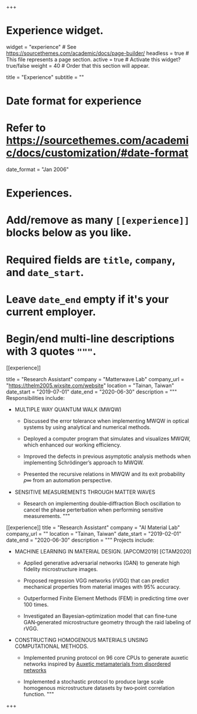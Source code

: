 +++
# Experience widget.
widget = "experience"  # See https://sourcethemes.com/academic/docs/page-builder/
headless = true  # This file represents a page section.
active = true  # Activate this widget? true/false
weight = 40  # Order that this section will appear.

title = "Experience"
subtitle = ""

# Date format for experience
#   Refer to https://sourcethemes.com/academic/docs/customization/#date-format
date_format = "Jan 2006"

# Experiences.
#   Add/remove as many `[[experience]]` blocks below as you like.
#   Required fields are `title`, `company`, and `date_start`.
#   Leave `date_end` empty if it's your current employer.
#   Begin/end multi-line descriptions with 3 quotes `"""`.
[[experience]]

  title = "Research Assistant"
  company = "Matterwave Lab"
  company_url = "https://thelm2005.wixsite.com/website"
  location = "Tainan, Taiwan"
  date_start = "2019-07-01"
  date_end = "2020-06-30"
  description = """
  Responsibilities include:
  
  * MULTIPLE WAY QUANTUM WALK (MWQW)

    * Discussed the error tolerance when implementing MWQW in optical systems by using analytical and numerical methods.

    * Deployed a computer program that simulates and visualizes MWQW, which enhanced our working efficiency.

    * Improved the defects in previous asymptotic analysis methods when implementing Schrödinger’s approach to MWQW.
    
    * Presented the recursive relations in MWQW and its exit probability 𝑝∞ from an automation perspective.

  * SENSITIVE MEASUREMENTS THROUGH MATTER WAVES

    * Research on implementing double‑diffraction Bloch oscillation to cancel the phase perterbation when performing sensitive measurements.
  """

[[experience]]
  title = "Research Assistant"
  company = "AI Material Lab"
  company_url = ""
  location = "Tainan, Taiwan"
  date_start = "2019-02-01"
  date_end = "2020-06-30"
  description = """
  Projects include:

  * MACHINE LEARNING IN MATERIAL DESIGN. [APCOM2019] [CTAM2020]

    * Applied generative adversarial networks (GAN) to generate high fidelity microstructure images.

    * Proposed regression VGG networks (rVGG) that can predict mechanical properties from material images with 95% accuracy.

    * Outperformed Finite Element Methods (FEM) in predicting time over 100 times.

    * Investigated an Bayesian‑optimization model that can fine‑tune GAN‑generated microstructure geometry through the raid labeling of rVGG.

  * CONSTRUCTiNG HOMOGENOUS MATERIALS UNSING COMPUTATIONAL METHODS.
  
    * Implemented pruning protocol on 96 core CPUs to generate auxetic networks inspired by [Auxetic metamaterials from disordered networks](https://www.pnas.org/content/115/7/E1384)

    * Implemented a stochastic protocol to produce large scale homogenous microstructure datasets by two‑point correlation function.
  """

+++
